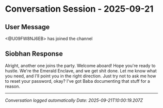 # Conversation Session - 2025-09-21

## User Message
<@U09FW8NJ6EB> has joined the channel

## Siobhan Response
Alright, another one joins the party. Welcome aboard! Hope you're ready to hustle. We're the Emerald Enclave, and we get shit done. Let me know what you need, and I'll point you in the right direction. Just try not to ask me how to reset your password, okay? I've got Baba documenting that stuff for a reason.


---
*Conversation logged automatically*
*Date: 2025-09-21T10:00:19.207Z*